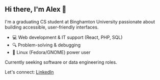 ## Hi there, I'm Alex 👋
I'm a graduating CS student at Binghamton University passionate about building accessible, user-friendly interfaces.

- 💻 Web development & IT support (React, PHP, SQL)
- 🔍 Problem-solving & debugging
- 🐧 Linux (Fedora/GNOME) power user

Currently seeking software or data engineering roles.

Let's connect: [LinkedIn](www.linkedin.com/in/alex-chen-hsieh)
<!--
**AlexMicael/AlexMicael** is a ✨ _special_ ✨ repository because its `README.md` (this file) appears on your GitHub profile.

Here are some ideas to get you started:

- 🔭 I’m currently working on ...
- 🌱 I’m currently learning ...
- 👯 I’m looking to collaborate on ...
- 🤔 I’m looking for help with ...
- 💬 Ask me about ...
- 📫 How to reach me: ...
- 😄 Pronouns: ...
- ⚡ Fun fact: ...
-->
